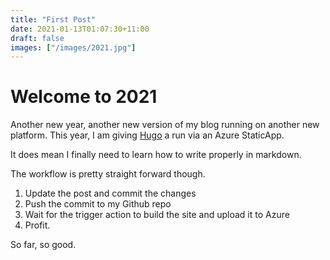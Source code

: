 ```yaml
---
title: "First Post"
date: 2021-01-13T01:07:30+11:00
draft: false
images: ["/images/2021.jpg"]
---
```

Welcome to 2021
===============

Another new year, another new version of my blog running on another new platform.
This year, I am giving [Hugo](https://gohugo.io) a run via an Azure StaticApp.

It does mean I finally need to learn how to write properly in markdown.

The workflow is pretty straight forward though.
<!--more-->

1. Update the post and commit the changes
2. Push the commit to my Github repo
3. Wait for the trigger action to build the site and upload it to Azure
4. Profit.

So far, so good. 